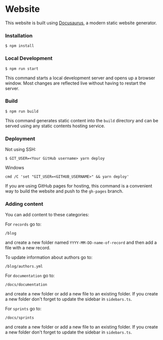 # Website

This website is built using [Docusaurus](https://docusaurus.io/), a modern static website generator.

### Installation

```
$ npm install
```

### Local Development

```
$ npm run start
```

This command starts a local development server and opens up a browser window. Most changes are reflected live without having to restart the server.

### Build

```
$ npm run build
```

This command generates static content into the `build` directory and can be served using any static contents hosting service.

### Deployment


Not using SSH:

```
$ GIT_USER=<Your GitHub username> yarn deploy
```
Windows
```
cmd /C 'set "GIT_USER=<GITHUB_USERNAME>" && yarn deploy'
```

If you are using GitHub pages for hosting, this command is a convenient way to build the website and push to the `gh-pages` branch.


### Adding content

You can add content to these categories:

For `records` go to:

```
/blog
```

and create a new folder named `YYYY-MM-DD-name-of-record` and then add a file with a new record.

To update information about authors go to:

```
/blog/authors.yml
```

For `documentation` go to:

```
/docs/documentation
```

and create a new folder or add a new file to an existing folder. If you create a new folder don't forget to update the sidebar in `sidebars.ts`.

For `sprints` go to:

```
/docs/sprints
```

and create a new folder or add a new file to an existing folder. If you create a new folder don't forget to update the sidebar in `sidebars.ts`.
